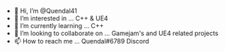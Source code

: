- 👋 Hi, I’m @Quendal41
- 👀 I’m interested in ... C++ & UE4  
- 🌱 I’m currently learning ... C++
- 💞️ I’m looking to collaborate on ... Gamejam's and UE4 related projects 
- 📫 How to reach me ... Quendal#6789 Discord

<!---
Quendal41/Quendal41 is a ✨ special ✨ repository because its `README.md` (this file) appears on your GitHub profile.
You can click the Preview link to take a look at your changes.
--->
